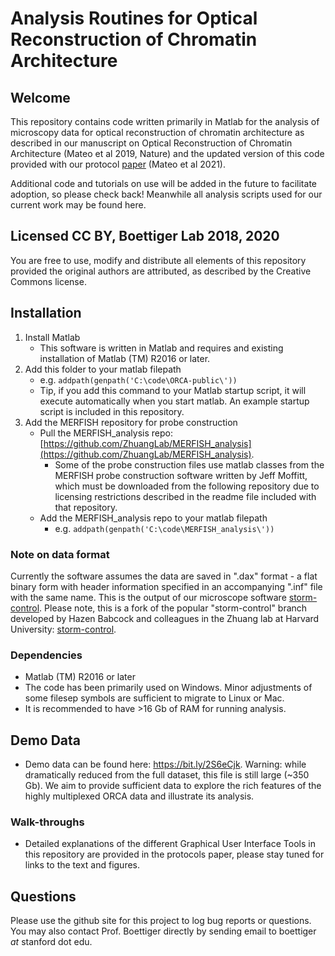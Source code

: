 # Analysis Routines for Optical Reconstruction of Chromatin Architecture 

## Welcome
This repository contains code written primarily in Matlab for the analysis of microscopy data for optical reconstruction of chromatin architecture as described in our manuscript on Optical Reconstruction of Chromatin Architecture (Mateo et al 2019, Nature) and the updated version of this code provided with our protocol [paper](http://dx.doi.org/10.1038/s41596-020-00478-x) (Mateo et al 2021).  

Additional code and tutorials on use will be added in the future to facilitate adoption, so please check back!  Meanwhile all analysis scripts used for our current work may be found here. 

## Licensed CC BY, Boettiger Lab 2018, 2020
You are free to use, modify and distribute all elements of this repository provided the original authors are attributed, as described by the Creative Commons license. 

## Installation
1. Install Matlab   
    - This software is written in Matlab and requires and existing installation of Matlab (TM) R2016 or later.
2. Add this folder to your matlab filepath 
    - e.g. `addpath(genpath('C:\code\ORCA-public\'))`
    - Tip, if you add this command to your Matlab startup script, it will execute automatically when you start matlab.  An example startup script is included in this repository.
3. Add the MERFISH repository for probe construction 
    - Pull the MERFISH_analysis repo: [https://github.com/ZhuangLab/MERFISH_analysis](https://github.com/ZhuangLab/MERFISH_analysis). 
        - Some of the probe construction files use matlab classes from the MERFISH probe construction software written by Jeff Moffitt, which must be downloaded from the following repository due to licensing restrictions described in the readme file included with that repository. 
    - Add the MERFISH_analysis repo to your matlab filepath
        - e.g. `addpath(genpath('C:\code\MERFISH_analysis\'))`


### Note on data format
Currently the software assumes the data are saved in ".dax" format - a flat binary form with header information specified in an accompanying ".inf" file with the same name. This is the output of our microscope software [storm-control](https://github.com/Boettiger-lab/storm-control).  Please note, this is a fork of the popular "storm-control" branch developed by Hazen Babcock and colleagues in the Zhuang lab at Harvard University: [storm-control](https://github.com/ZhuangLab/storm-control).  

### Dependencies
* Matlab (TM) R2016 or later
* The code has been primarily used on Windows. Minor adjustments of some filesep symbols are sufficient to migrate to Linux or Mac.
* It is recommended to have >16 Gb of RAM for running analysis.

## Demo Data
* Demo data can be found here: https://bit.ly/2S6eCjk.  Warning: while dramatically reduced from the full dataset, this file is still large (~350 Gb). We aim to provide sufficient data to explore the rich features of the highly multiplexed ORCA data and illustrate its analysis.

### Walk-throughs
* Detailed explanations of the different Graphical User Interface Tools in this repository are provided in the protocols paper, please stay tuned for links to the text and figures. 

## Questions
 Please use the github site for this project to log bug reports or questions.  You may also contact Prof. Boettiger directly by sending email to boettiger *at* stanford dot edu. 
